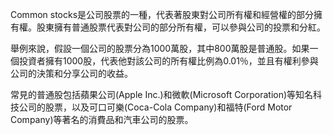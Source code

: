 

Common stocks是公司股票的一種，代表著股東對公司所有權和經營權的部分擁有權。股東擁有普通股票代表對公司的部分所有權，可以參與公司的投票和分紅。

舉例來說，假設一個公司的股票分為1000萬股，其中800萬股是普通股。如果一個投資者擁有1000股，代表他對該公司的所有權比例為0.01％，並且有權利參與公司的決策和分享公司的收益。

常見的普通股包括蘋果公司(Apple Inc.)和微軟(Microsoft Corporation)等知名科技公司的股票，以及可口可樂(Coca-Cola Company)和福特(Ford Motor Company)等著名的消費品和汽車公司的股票。